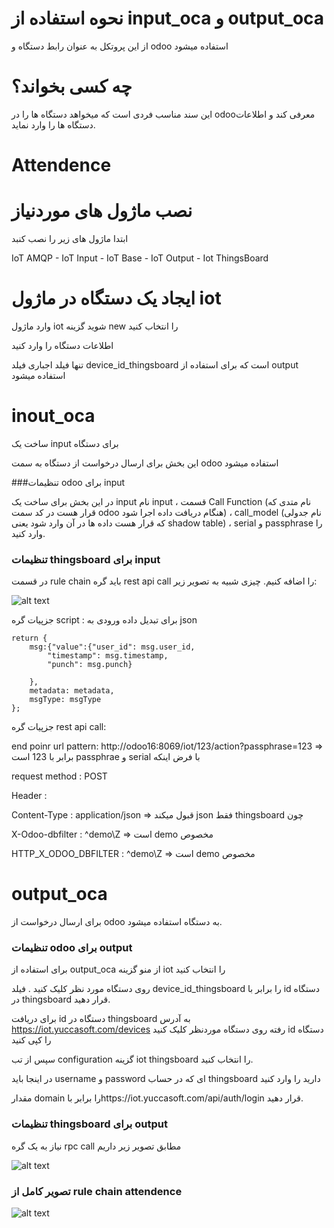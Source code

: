 # نحوه استفاده از input_oca  و output_oca

از این پروتکل به عنوان رابط دستگاه و odoo استفاده میشود

# چه کسی بخواند؟

این سند مناسب فردی است که میخواهد دستگاه ها را در odooمعرفی کند و اطلاعات دستگاه ها را وارد نماید.

# Attendence



# نصب ماژول های موردنیاز

ابتدا ماژول های زیر را نصب کنبد

IoT AMQP - IoT Input - IoT Base - IoT Output - Iot ThingsBoard

# ایجاد یک دستگاه در ماژول iot

وارد ماژول iot شوید گزینه new را انتخاب کنید

اطلاعات دستگاه را وارد کنید

تنها فیلد اجباری فیلد device_id_thingsboard است که برای استفاده از output استفاده میشود



# inout_oca

ساخت یک input برای دستگاه 

این بخش برای ارسال درخواست از دستگاه به سمت odoo استفاده میشود


###تنظیمات odoo برای input

در این بخش برای ساخت یک input نام input ، قسمت Call Function (نام متدی که قرار هست در کد سمت odoo هنگام دریافت داده اجرا شود) ، call_model (نام جدولی که قرار هست داده ها در آن وارد شود یعنی shadow table) ، serial و passphrase را وارد کنید.


### تنظیمات thingsboard برای input

در قسمت rule chain باید گره rest api call را اضافه کنیم. چیزی شبیه به تصویر زیر:

![alt text](https://s8.uupload.ir/files/screenshot_from_2023-05-23_13-17-53_82c.png)

جزپیات گره script : برای تبدیل داده ورودی به json

```
return {
    msg:{"value":{"user_id": msg.user_id,
        "timestamp": msg.timestamp,
        "punch": msg.punch}
        
    },
    metadata: metadata, 
    msgType: msgType
};

```

جزپیات گره rest api call: 

end poinr url pattern: http://odoo16:8069/iot/123/action?passphrase=123      =>    برابر با 123 است passphrae و serial با فرض اینکه 

request method : POST

Header :

Content-Type : application/json     =>    قبول میکند json فقط thingsboard چون

X-Odoo-dbfilter : ^demo\Z        =>      است  demo  مخصوص

HTTP_X_ODOO_DBFILTER : ^demo\Z    =>     است  demo  مخصوص





# output_oca

برای ارسال درخواست از odoo به دستگاه استفاده میشود.  

### تنظیمات odoo برای output


برای استفاده از output_oca از منو گزینه iot را انتخاب کنید

روی دستگاه مورد نظر کلیک کنید . فیلد device_id_thingsboard را برابر با id دستگاه در thingsboard قرار دهید. 

برای دریافت id دستگاه در thingsboard به آدرس https://iot.yuccasoft.com/devices رفته روی دستگاه موردنظر کلیک کنید id دستگاه را کپی کنید

سپس از تب configuration گزینه iot thingsboard را انتخاب کنید.

در اینجا باید username و password ای که در حساب thingsboard دارید را وارد کنید

مقدار domain را برابر باhttps://iot.yuccasoft.com/api/auth/login قرار دهید.


### تنظیمات thingsboard برای output

نیاز به یک گره rpc call مطابق تصویر زیر داریم


![alt text](https://s8.uupload.ir/files/screenshot_from_2023-05-23_14-38-15_qclz.png)





### تصویر کامل از rule chain attendence


![alt text](https://s8.uupload.ir/files/screenshot_from_2023-05-23_14-37-15_6v6d.png)


